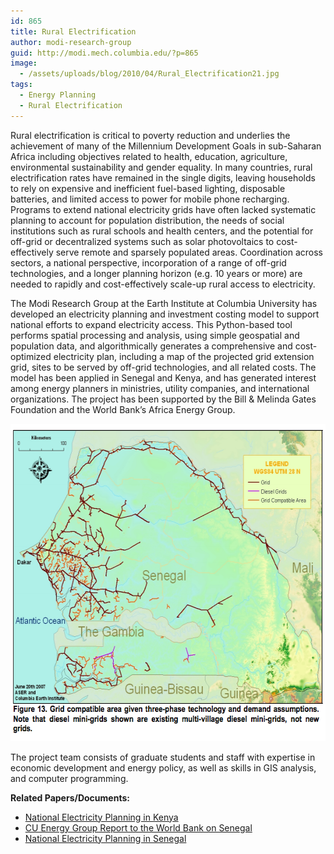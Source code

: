 ```yaml
---
id: 865
title: Rural Electrification
author: modi-research-group
guid: http://modi.mech.columbia.edu/?p=865
image:
  - /assets/uploads/blog/2010/04/Rural_Electrification21.jpg
tags:
  - Energy Planning
  - Rural Electrification
---
```

Rural electrification is critical to poverty reduction and underlies the achievement of many of the Millennium Development Goals in sub-Saharan Africa including objectives related to health, education, agriculture, environmental sustainability and gender equality. In many countries, rural electrification rates have remained in the single digits, leaving households to rely on expensive and inefficient fuel-based lighting, disposable batteries, and limited access to power for mobile phone recharging. Programs to extend national electricity grids have often lacked systematic planning to account for population distribution, the needs of social institutions such as rural schools and health centers, and the potential for off-grid or decentralized systems such as solar photovoltaics to cost-effectively serve remote and sparsely populated areas. Coordination across sectors, a national perspective, incorporation of a range of off-grid technologies, and a longer planning horizon (e.g. 10 years or more) are needed to rapidly and cost-effectively scale-up rural access to electricity.

The Modi Research Group at the Earth Institute at Columbia University has developed an electricity planning and investment costing model to support national efforts to expand electricity access. This Python-based tool performs spatial processing and analysis, using simple geospatial and population data, and algorithmically generates a comprehensive and cost-optimized electricity plan, including a map of the projected grid extension grid, sites to be served by off-grid technologies, and all related costs. The model has been applied in Senegal and Kenya, and has generated interest among energy planners in ministries, utility companies, and international organizations. The project has been supported by the Bill & Melinda Gates Foundation and the World Bank&#8217;s Africa Energy Group.

[<img class="alignnone size-full wp-image-2231" alt="Sample Senegal Grid (see paper 2 for more)" src="/assets/uploads/blog/2010/04/SenegalNetworkPlannerOutput.png" width="593" height="508" />][1] 

The project team consists of graduate students and staff with expertise in economic development and energy policy, as well as skills in GIS analysis, and computer programming.

**Related Papers/Documents:** 

  * [National Electricity Planning in Kenya][2]
  * [CU Energy Group Report to the World Bank on Senegal][1]
  * [National Electricity Planning in Senegal][3]

 [1]: /assets/uploads/blog/2013/04/Senegal_WorldBank_Report_8-07.pdf
 [2]: /assets/uploads/blog/2013/04/Kenya-Paper-Energy-Policy-journal-version.pdf
 [3]: /assets/uploads/blog/2013/06/Senegal_Aly-Energy-Policy-paper-4.20.10-JEPO-S-10-00600.pdf

